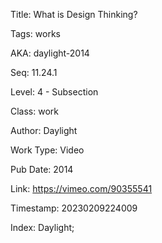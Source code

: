 Title:  What is Design Thinking?

Tags:   works

AKA:    daylight-2014

Seq:    11.24.1

Level:  4 - Subsection

Class:  work

Author: Daylight

Work Type: Video

Pub Date: 2014

Link:   https://vimeo.com/90355541

Timestamp: 20230209224009

Index:  Daylight; 
